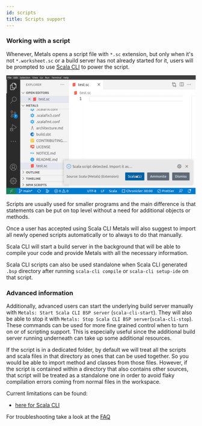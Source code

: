 ```yaml
---
id: scripts
title: Scripts support
---
```


### Working with a script

Whenever, Metals opens a script file with `*.sc` extension, but only when it's
not `*.worksheet.sc` or a build server has not already started for it, users
will be prompted to use [Scala CLI](https://scala-cli.virtuslab.org/) to power
the script.

![scala-cli](https://github.com/scalameta/gh-pages-images/blob/master/metals/scripts/ghR1Src.gif?raw=true)

Scripts are usually used for smaller programs and the main difference is that
statements can be put on top level without a need for additional objects or
methods.

Once a user has accepted using Scala CLI Metals will also suggest to import all
newly opened scripts automatically or to always to do that manually.

Scala CLI will start a build server in the background that will be able to
compile your code and provide Metals with all the necessary information.

Scala CLI scripts can also be used standalone when Scala CLI generated `.bsp`
directory after running `scala-cli compile` or `scala-cli setup-ide` on that
script.

### Advanced information

Additionally, advanced users can start the underlying build server manually with
`Metals: Start Scala CLI BSP server` (`scala-cli-start`). They will also be able
to stop it with `Metals: Stop Scala CLI BSP server`(`scala-cli-stop`). These
commands can be used for more fine grained control when to turn on or of
scripting support. This is especially useful since the additional build server
running underneath can take up some additional resources.

If the script is in a dedicated folder, by default we will treat all the scripts
and scala files in that directory as ones that can be used together. So you
would be able to import method and classes from those files. However, if the
script is contained within a directory that also contains other sources, that
script will be treated as a standalone one in order to avoid flaky compilation
errors coming from normal files in the workspace.

Current limitations can be found:

- [here for Scala CLI](https://github.com/scalameta/metals/issues?q=is%3Aopen+is%3Aissue+label%3Ascala-cli)

For troubleshooting take a look at the
[FAQ](/docs/troubleshooting/faq#ammonite-scripts)
